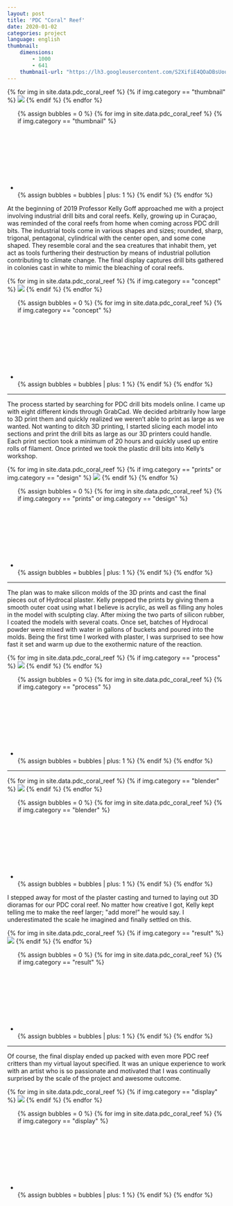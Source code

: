 ```yaml
---
layout: post
title: 'PDC "Coral" Reef'
date: 2020-01-02
categories: project
language: english
thumbnail: 
    dimensions: 
        - 1000
        - 641
    thumbnail-url: "https://lh3.googleusercontent.com/S2XifiE4QOaDBsUouRMlkOMYK7cqdp1EVHx1WeCgbrQSrCteLfp7DriU9hNtAEaM06JVOztqtthAfdHX-22kKzcZXuPnXtLzqQZqIJv1ntkhAnkXxwm9drB_CsxJLrPmgelPfzQ7pPE=w1920-h1080"
---
```


<main>
    <div>
        <div id="thumbnail" class="slide-gallery">
        {% for img in site.data.pdc_coral_reef %}
            {% if img.category == "thumbnail" %}
                <img class="slides" src="{{img.img-url}}">
            {% endif %}
        {% endfor %}
        <ul class="controls">
            {% assign bubbles = 0 %}
                {% for img in site.data.pdc_coral_reef %}
                    {% if img.category == "thumbnail" %}
                        <li class="slide-bubble highlight hide" onclick="currentSlide({{bubbles}}, '#thumbnail')" onmouseover="currentSlide({{bubbles}}, '#thumbnail')">
                            <svg><circle/></svg> 
                        </li>
                        {% assign bubbles = bubbles | plus: 1 %}
                    {% endif %}
                {% endfor %}
        </ul>
    </div>
    <p>
        At the beginning of 2019 Professor Kelly Goff approached me with a project involving industrial drill bits and coral reefs. Kelly, growing up in Curaçao, was reminded of the coral reefs from home when coming across PDC drill bits. The industrial tools come in various shapes and sizes; rounded, sharp, trigonal, pentagonal, cylindrical with the center open, and some cone shaped. They resemble coral and the sea creatures that inhabit them, yet act as tools furthering their destruction by means of industrial pollution contributing to climate change. The final display captures drill bits gathered in colonies cast in white to mimic the bleaching of coral reefs.
    </p>
    <div>
        <div id="concept" class="slide-gallery">
        {% for img in site.data.pdc_coral_reef %}
            {% if img.category == "concept" %}
                <img class="slides" src="{{img.img-url}}">
            {% endif %}
        {% endfor %}
        <ul class="controls">
            {% assign bubbles = 0 %}
                {% for img in site.data.pdc_coral_reef %}
                    {% if img.category == "concept" %}
                        <li class="slide-bubble highlight hide" onclick="currentSlide({{bubbles}}, '#concept')" onmouseover="currentSlide({{bubbles}}, '#concept')">
                            <svg><circle/></svg> 
                        </li>
                        {% assign bubbles = bubbles | plus: 1 %}
                    {% endif %}
                {% endfor %}
        </ul>
    </div>
    <hr>
    <p>
        The process started by searching for PDC drill bits models online. I came up with eight different kinds through GrabCad. We decided arbitrarily how large to 3D print them and quickly realized we weren’t able to print as large as we wanted. Not wanting to ditch 3D printing, I started slicing each model into sections and print the drill bits as large as our 3D printers could handle. Each print section took a minimum of 20 hours and quickly used up entire rolls of filament. Once printed we took the plastic drill bits into Kelly’s workshop.
    </p>
    <div>
        <div id="prints" class="slide-gallery">
        {% for img in site.data.pdc_coral_reef %}
            {% if img.category == "prints" or img.category == "design" %}
                <img class="slides" src="{{img.img-url}}">
            {% endif %}
        {% endfor %}
        <ul class="controls">
            {% assign bubbles = 0 %}
                {% for img in site.data.pdc_coral_reef %}
                    {% if img.category == "prints" or img.category == "design" %}
                        <li class="slide-bubble highlight show" onclick="currentSlide({{bubbles}}, '#prints')" onmouseover="currentSlide({{bubbles}}, '#prints')">
                            <svg><circle/></svg> 
                        </li>
                        {% assign bubbles = bubbles | plus: 1 %}
                    {% endif %}
                {% endfor %}
        </ul>
    </div>
    <hr>
    <p>
        The plan was to make silicon molds of the 3D prints and cast the final pieces out of Hydrocal plaster. Kelly prepped the prints by giving them a smooth outer coat using what I believe is acrylic, as well as filling any holes in the model with sculpting clay. After mixing the two parts of silicon rubber, I coated the models with several coats. Once set, batches of Hydrocal powder were mixed with water in gallons of buckets and poured into the molds. Being the first time I worked with plaster, I was surprised to see how fast it set and warm up due to the exothermic nature of the reaction. 
    </p>
    <div>
        <div id="process" class="slide-gallery">
        {% for img in site.data.pdc_coral_reef %}
            {% if img.category == "process" %}
                <img class="slides" src="{{img.img-url}}">
            {% endif %}
        {% endfor %}
        <ul class="controls">
            {% assign bubbles = 0 %}
                {% for img in site.data.pdc_coral_reef %}
                    {% if img.category == "process" %}
                        <li class="slide-bubble highlight show" onclick="currentSlide({{bubbles}}, '#process')" onmouseover="currentSlide({{bubbles}}, '#process')">
                            <svg><circle/></svg> 
                        </li>
                        {% assign bubbles = bubbles | plus: 1 %}
                    {% endif %}
                {% endfor %}
        </ul>
    </div>
    <hr>
    <div>
        <div id="blender" class="slide-gallery">
        {% for img in site.data.pdc_coral_reef %}
            {% if img.category == "blender" %}
                <img class="slides" src="{{img.img-url}}">
            {% endif %}
        {% endfor %}
        <ul class="controls">
            {% assign bubbles = 0 %}
                {% for img in site.data.pdc_coral_reef %}
                    {% if img.category == "blender" %}
                        <li class="slide-bubble highlight show" onclick="currentSlide({{bubbles}}, '#blender')" onmouseover="currentSlide({{bubbles}}, '#blender')">
                            <svg><circle/></svg> 
                        </li>
                        {% assign bubbles = bubbles | plus: 1 %}
                    {% endif %}
                {% endfor %}
        </ul>
    </div>
    <p>
        I stepped away for most of the plaster casting and turned to laying out 3D dioramas for our PDC coral reef. No matter how creative I got, Kelly kept telling me to make the reef larger; "add more!” he would say. I underestimated the scale he imagined and finally settled on this.
    </p>
    <div>
        <div id="result" class="slide-gallery">
        {% for img in site.data.pdc_coral_reef %}
            {% if img.category == "result" %}
                <img class="slides" src="{{img.img-url}}">
            {% endif %}
        {% endfor %}
        <ul class="controls">
            {% assign bubbles = 0 %}
                {% for img in site.data.pdc_coral_reef %}
                    {% if img.category == "result" %}
                        <li class="slide-bubble highlight show" onclick="currentSlide({{bubbles}}, '#result')" onmouseover="currentSlide({{bubbles}}, '#result')">
                            <svg><circle/></svg> 
                        </li>
                        {% assign bubbles = bubbles | plus: 1 %}
                    {% endif %}
                {% endfor %}
        </ul>
    </div>
    <hr>
    <p>
        Of course, the final display ended up packed with even more PDC reef critters than my virtual layout specified. It was an unique experience to work with an artist who is so passionate and motivated that I was continually surprised by the scale of the project and awesome outcome. 
    </p>
    <div>
        <div id="display" class="slide-gallery">
        {% for img in site.data.pdc_coral_reef %}
            {% if img.category == "display" %}
                <img class="slides" src="{{img.img-url}}">
            {% endif %}
        {% endfor %}
        <ul class="controls">
            {% assign bubbles = 0 %}
                {% for img in site.data.pdc_coral_reef %}
                    {% if img.category == "display" %}
                        <li class="slide-bubble highlight show" onclick="currentSlide({{bubbles}}, '#display')" onmouseover="currentSlide({{bubbles}}, '#display')">
                            <svg><circle/></svg> 
                        </li>
                        {% assign bubbles = bubbles | plus: 1 %}
                    {% endif %}
                {% endfor %}
        </ul>
    </div>